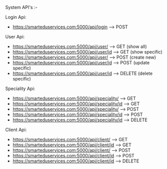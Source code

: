 System API's :-

Login Api:
-  https://smarteduservices.com:5000/api/login      --> POST

User Api: 
-  https://smarteduservices.com:5000/api/user/      --> GET      (show all)
-  https://smarteduservices.com:5000/api/user/id    --> GET      (show specific)
-  https://smarteduservices.com:5000/api/user/      --> POST     (create new)
-  https://smarteduservices.com:5000/api/user/id    --> POST     (update specific)
-  https://smarteduservices.com:5000/api/user/id    --> DELETE   (delete specific)

Speciality Api: 
-  https://smarteduservices.com:5000/api/speciality/      --> GET
-  https://smarteduservices.com:5000/api/speciality/id    --> GET
-  https://smarteduservices.com:5000/api/speciality/      --> POST
-  https://smarteduservices.com:5000/api/speciality/id    --> POST
-  https://smarteduservices.com:5000/api/speciality/id    --> DELETE

Client Api: 
-  https://smarteduservices.com:5000/api/client/      --> GET
-  https://smarteduservices.com:5000/api/client/id    --> GET
-  https://smarteduservices.com:5000/api/client/      --> POST
-  https://smarteduservices.com:5000/api/client/id    --> POST
-  https://smarteduservices.com:5000/api/client/id    --> DELETE

